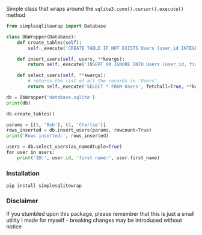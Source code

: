 Simple class that wraps around the `sqlite3.conn().cursor().execute()` method

```py
from simplesqlitewrap import Database

class DbWrapper(Database):
    def create_tables(self):
    	self._execute('CREATE TABLE IF NOT EXISTS Users (user_id INTEGER PRIMARY KEY, first_name NVARCHAR);')

    def insert_users(self, users, **kwargs):
    	return self._execute('INSERT OR IGNORE INTO Users (user_id, first_name) VALUES (?, ?)', users, many=True, **kwargs)

    def select_users(self, **kwargs):
    	# returns the list of all the records in 'Users'
    	return self._execute('SELECT * FROM Users', fetchall=True, **kwargs)

db = DbWrapper('database.sqlite')
print(db)

db.create_tables()

params = [(1, 'Bob'), (2, 'Charlie')]
rows_inserted = db.insert_users(params, rowcount=True)
print('Rows inserted:', rows_inserted)

users = db.select_users(as_namedtuple=True)
for user in users:
	print('ID:', user.id, 'first name:', user.first_name)
```

### Installation

`pip install simplesqlitewrap`

### Disclaimer

If you stumbled upon this package, please remember that this is just a small utility I made for myself - breaking changes may be introduced without notice